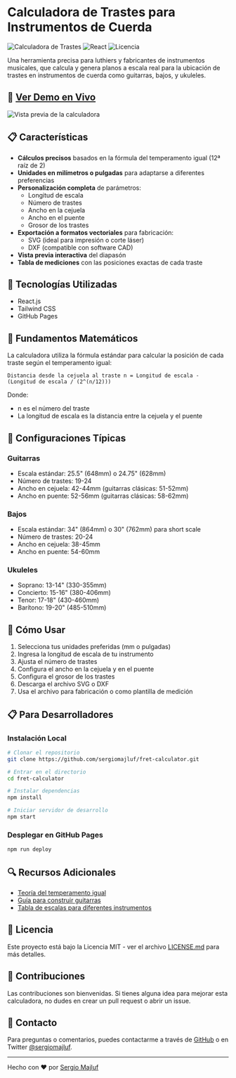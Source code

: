 # Calculadora de Trastes para Instrumentos de Cuerda

![Calculadora de Trastes](https://img.shields.io/badge/Calculadora-Trastes-blue)
![React](https://img.shields.io/badge/React-18.x-61DAFB)
![Licencia](https://img.shields.io/badge/Licencia-MIT-green)

Una herramienta precisa para luthiers y fabricantes de instrumentos musicales, que calcula y genera planos a escala real para la ubicación de trastes en instrumentos de cuerda como guitarras, bajos, y ukuleles.

## 🎸 [Ver Demo en Vivo](https://sergiomajluf.github.io/fret-calculator)

![Vista previa de la calculadora](https://via.placeholder.com/800x400?text=Vista+Previa+Calculadora+de+Trastes)

## 📋 Características

- **Cálculos precisos** basados en la fórmula del temperamento igual (12ª raíz de 2)
- **Unidades en milímetros o pulgadas** para adaptarse a diferentes preferencias
- **Personalización completa** de parámetros:
  - Longitud de escala
  - Número de trastes
  - Ancho en la cejuela
  - Ancho en el puente
  - Grosor de los trastes
- **Exportación a formatos vectoriales** para fabricación:
  - SVG (ideal para impresión o corte láser)
  - DXF (compatible con software CAD)
- **Vista previa interactiva** del diapasón
- **Tabla de mediciones** con las posiciones exactas de cada traste

## 🚀 Tecnologías Utilizadas

- React.js
- Tailwind CSS
- GitHub Pages

## 📐 Fundamentos Matemáticos

La calculadora utiliza la fórmula estándar para calcular la posición de cada traste según el temperamento igual:

```
Distancia desde la cejuela al traste n = Longitud de escala - (Longitud de escala / (2^(n/12)))
```

Donde:
- n es el número del traste
- La longitud de escala es la distancia entre la cejuela y el puente

## 🔧 Configuraciones Típicas

### Guitarras
- Escala estándar: 25.5" (648mm) o 24.75" (628mm)
- Número de trastes: 19-24
- Ancho en cejuela: 42-44mm (guitarras clásicas: 51-52mm)
- Ancho en puente: 52-56mm (guitarras clásicas: 58-62mm)

### Bajos
- Escala estándar: 34" (864mm) o 30" (762mm) para short scale
- Número de trastes: 20-24
- Ancho en cejuela: 38-45mm
- Ancho en puente: 54-60mm

### Ukuleles
- Soprano: 13-14" (330-355mm)
- Concierto: 15-16" (380-406mm)
- Tenor: 17-18" (430-460mm)
- Barítono: 19-20" (485-510mm)

## 📝 Cómo Usar

1. Selecciona tus unidades preferidas (mm o pulgadas)
2. Ingresa la longitud de escala de tu instrumento
3. Ajusta el número de trastes
4. Configura el ancho en la cejuela y en el puente
5. Configura el grosor de los trastes
6. Descarga el archivo SVG o DXF
7. Usa el archivo para fabricación o como plantilla de medición

## 📋 Para Desarrolladores

### Instalación Local

```bash
# Clonar el repositorio
git clone https://github.com/sergiomajluf/fret-calculator.git

# Entrar en el directorio
cd fret-calculator

# Instalar dependencias
npm install

# Iniciar servidor de desarrollo
npm start
```

### Desplegar en GitHub Pages

```bash
npm run deploy
```

## 🔍 Recursos Adicionales

- [Teoría del temperamento igual](https://es.wikipedia.org/wiki/Temperamento_igual)
- [Guía para construir guitarras](https://www.guitarmaking.com/)
- [Tabla de escalas para diferentes instrumentos](https://www.liutaiomottola.com/formulae/fret.htm)

## 📄 Licencia

Este proyecto está bajo la Licencia MIT - ver el archivo [LICENSE.md](LICENSE.md) para más detalles.

## 👥 Contribuciones

Las contribuciones son bienvenidas. Si tienes alguna idea para mejorar esta calculadora, no dudes en crear un pull request o abrir un issue.

## 💬 Contacto

Para preguntas o comentarios, puedes contactarme a través de [GitHub](https://github.com/sergiomajluf) o en Twitter [@sergiomajluf](https://twitter.com/sergiomajluf).

---

Hecho con ❤️ por [Sergio Majluf](https://github.com/sergiomajluf)